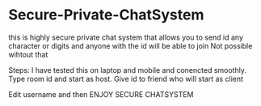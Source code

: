 # Secure-Private-ChatSystem
this is highly secure private chat system that allows you to send id any character or digits and anyone with the id will be able to join Not possible wihtout that

Steps:
I have tested this on laptop and mobile and conencted smoothly.
Type room id and start as host.
Give id to friend who will start as client

Edit username and then ENJOY SECURE CHATSYSTEM
